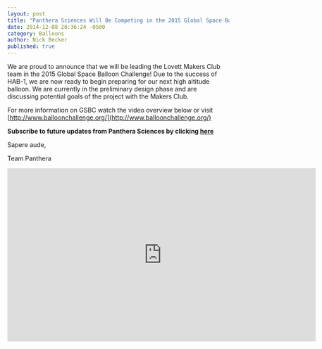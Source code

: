 ```yaml
---
layout: post
title: "Panthera Sciences Will Be Competing in the 2015 Global Space Balloon Challenge"
date: 2014-12-08 20:36:24 -0500
category: Balloons
author: Nick Becker
published: true
---
```


We are proud to announce that we will be leading the Lovett Makers Club team in the 2015 Global Space Balloon Challenge! Due to the success of HAB-1, we are now ready to begin preparing for our next high altitude balloon. We are currently in the preliminary design phase and are discussing potential goals of the project with the Makers Club.

For more information on GSBC watch the video overview below or visit [http://www.balloonchallenge.org/](http://www.balloonchallenge.org/)

**Subscribe to future updates from Panthera Sciences by clicking [here](https://feedburner.google.com/fb/a/mailverify?uri=pantherasciencesblog&loc=en_US)**

Sapere aude,

Team Panthera

<div align="center">
  <iframe width="700" height="394" src="https://www.youtube.com/embed/7QbznQZSsV4?rel=0&amp;showinfo=0" frameborder="0" allowfullscreen></iframe>
</div>
